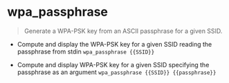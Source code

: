 # wpa_passphrase
> Generate a WPA-PSK key from an ASCII passphrase for a given SSID.

- Compute and display the WPA-PSK key for a given SSID reading the passphrase from stdin
`wpa_passphrase {{SSID}}`

- Compute and display WPA-PSK key for a given SSID specifying the passphrase as an argument
`wpa_passphrase {{SSID}} {{passphrase}}`
